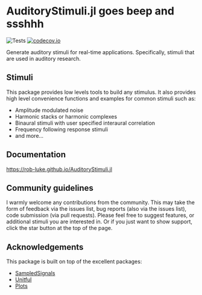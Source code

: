 # AuditoryStimuli.jl goes beep and ssshhh

![Tests](https://github.com/rob-luke/AuditoryStimuli.jl/workflows/Tests/badge.svg)
[![codecov.io](http://codecov.io/github/rob-luke/AuditoryStimuli.jl/coverage.svg?branch=master)](http://codecov.io/github/rob-luke/AuditoryStimuli.jl?branch=master)

Generate auditory stimuli for real-time applications.  Specifically, stimuli that are used in auditory research.


## Stimuli

This package provides low levels tools to build any stimulus.
It also provides high level convenience functions and examples for common stimuli such as:
* Amplitude modulated noise
* Harmonic stacks or harmonic complexes
* Binaural stimuli with user specified interaural correlation
* Frequency following response stimuli
* and more...


## Documentation

https://rob-luke.github.io/AuditoryStimuli.jl

## Community guidelines

I warmly welcome any contributions from the community.
This may take the form of feedback via the issues list,
bug reports (also via the issues list),
code submission (via pull requests).
Please feel free to suggest features, or additional stimuli you are interested in.
Or if you just want to show support, click the star button at the top of the page.


## Acknowledgements

This package is built on top of the excellent packages:
* [SampledSignals](https://github.com/JuliaAudio/SampledSignals.jl)
* [Unitful](https://github.com/ajkeller34/Unitful.jl)
* [Plots](https://github.com/JuliaPlots/Plots.jl)
